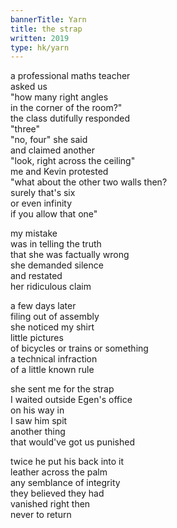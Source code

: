 ```yaml
---
bannerTitle: Yarn
title: the strap
written: 2019
type: hk/yarn
---
```


a professional maths teacher  
asked us  
"how many right angles  
in the corner of the room?"  
the class dutifully responded  
"three"  
"no, four" she said  
and claimed another  
"look, right across the ceiling"  
me and Kevin protested  
"what about the other two walls then?  
surely that's six  
or even infinity  
if you allow that one"


my mistake  
was in telling the truth  
that she was factually wrong  
she demanded silence  
and restated  
her ridiculous claim  


a few days later  
filing out of assembly  
she noticed my shirt  
little pictures  
of bicycles or trains or something  
a technical infraction  
of a little known rule  


she sent me for the strap  
I waited outside Egen's office  
on his way in  
I saw him spit  
another thing  
that would've got us punished  


twice he put his back into it  
leather across the palm  
any semblance of integrity  
they believed they had  
vanished right then  
never to return  

